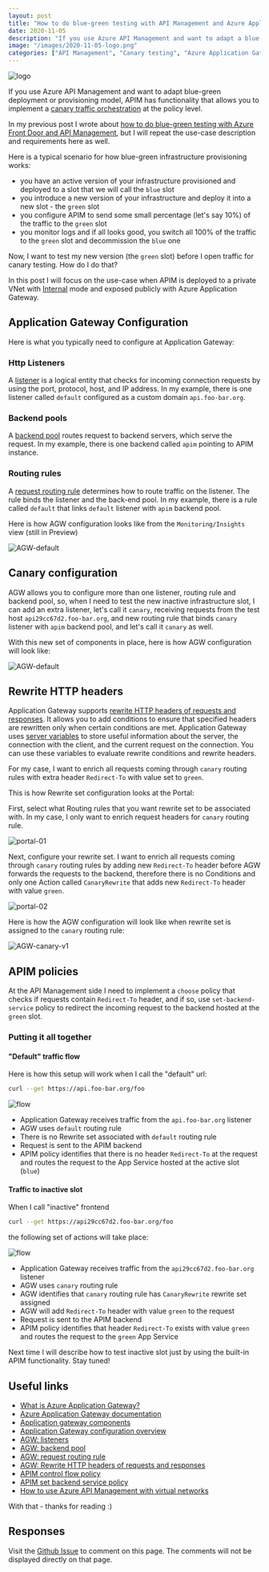 ```yaml
---
layout: post
title: "How to do blue-green testing with API Management and Azure Application Gateway"
date: 2020-11-05
description: "If you use Azure API Management and want to adapt a blue-green provisioning model, APIM has functionality that allows you to implement a canary traffic orchestration at the policy level. The canary testing model works fine, but sometimes you need to verify your new version of the infrastructure before you open traffic even for canary testing. How do you do this? In this blogpost I show how you can orchestrate your traffic to an inactive version of infrastructure by using API Management in combination with Azure Application Gateway."
image: "/images/2020-11-05-logo.png"
categories: ["API Management", "Canary testing", "Azure Application Gateway", "Infrastructure As Code"]
---
```


![logo](/images/2020-11-05-logo.png)

If you use Azure API Management and want to adapt blue-green deployment or provisioning model, APIM has functionality that allows you to implement a [canary traffic orchestration](https://borzenin.com/apim-canary-policy/) at the policy level.

In my previous post I wrote about [how to do blue-green testing with Azure Front Door and API Management](https://borzenin.com/blue-green-azure-front-door/), but I will repeat the use-case description and requirements here as well.

Here is a typical scenario for how blue-green infrastructure provisioning works:

* you have an active version of your infrastructure provisioned and deployed to a slot that we will call the `blue` slot
* you introduce a new version of your infrastructure and deploy it into a new slot - the `green` slot
* you configure APIM to send some small percentage (let's say 10%) of the traffic to the `green` slot
* you monitor logs and if all looks good, you switch all 100% of the traffic to the `green` slot and decommission the `blue` one

Now, I want to test my new version (the `green` slot) before I open traffic for canary testing. How do I do that?

In this post I will focus on the use-case when APIM is deployed to a private VNet with [Internal](https://docs.microsoft.com/en-us/azure/api-management/api-management-using-with-vnet?WT.mc_id=AZ-MVP-5003837) mode and exposed publicly with Azure Application Gateway.

## Application Gateway Configuration

Here is what you typically need to configure at Application Gateway:

### Http Listeners

A [listener](https://docs.microsoft.com/en-us/azure/application-gateway/configuration-listeners?WT.mc_id=AZ-MVP-5003837) is a logical entity that checks for incoming connection requests by using the port, protocol, host, and IP address. In my example, there is one listener called `default` configured as a custom domain `api.foo-bar.org`.

### Backend pools

A [backend pool](https://docs.microsoft.com/en-us/azure/application-gateway/application-gateway-components?WT.mc_id=AZ-MVP-5003837#backend-pools) routes request to backend servers, which serve the request. In my example, there is one backend called `apim` pointing to APIM instance.

### Routing rules

A [request routing rule](https://docs.microsoft.com/en-us/azure/application-gateway/application-gateway-components?WT.mc_id=AZ-MVP-5003837#request-routing-rules) determines how to route traffic on the listener. The rule binds the listener and the back-end pool. In my example, there is a rule called `default` that links `default` listener with `apim` backend pool.

Here is how AGW configuration looks like from the `Monitoring/Insights` view (still in Preview)

![AGW-default](/images/2020-11-05-AGW-default.png)

## Canary configuration

AGW allows you to configure more than one listener, routing rule and backend pool, so, when I need to test the new inactive infrastructure slot, I can add an extra listener, let's call it `canary`, receiving requests from the test host `api29cc67d2.foo-bar.org`, and new routing rule that binds `canary` listener with `apim` backend pool, and let's call it `canary` as well.

With this new set of components in place, here is how AGW configuration will look like:

![AGW-default](/images/2020-11-05-AGW-canary.png)

## Rewrite HTTP headers

Application Gateway supports [rewrite HTTP headers of requests and responses](https://docs.microsoft.com/en-us/azure/application-gateway/rewrite-http-headers-url?WT.mc_id=AZ-MVP-5003837). It allows you to add conditions to ensure that specified headers are rewritten only when certain conditions are met.
Application Gateway uses [server variables](https://docs.microsoft.com/en-us/azure/application-gateway/rewrite-http-headers-url?WT.mc_id=AZ-MVP-5003837#server-variables) to store useful information about the server, the connection with the client, and the current request on the connection. You can use these variables to evaluate rewrite conditions and rewrite headers.

For my case, I want to enrich all requests coming through `canary` routing rules with extra header `Redirect-To` with value set to `green`.

This is how Rewrite set configuration looks at the Portal:

First, select what Routing rules that you want rewrite set to be associated with. In my case, I only want to enrich request headers for `canary` routing rule.

![portal-01](/images/2020-11-05-portal-1.png)

Next, configure your rewrite set. I want to enrich all requests coming through `canary` routing rules by adding new `Redirect-To` header before AGW forwards the requests to the backend, therefore there is no Conditions and only one Action called `CanaryRewrite` that adds new `Redirect-To` header with value `green`.

![portal-02](/images/2020-11-05-portal-2.png)

Here is how the AGW configuration will look like when rewrite set is assigned to the `canary` routing rule:

![AGW-canary-v1](/images/2020-11-05-AGW-canary-v1.png)

## APIM policies

At the API Management side I need to implement a `choose` policy that checks if requests contain `Redirect-To` header, and if so, use `set-backend-service` policy to redirect the incoming request to the backend hosted at the `green` slot.  

### Putting it all together

#### "Default" traffic flow

Here is how this setup will work when I call the "default" url:

```bash
curl --get https://api.foo-bar.org/foo
```

![flow](/images/2020-11-05-active-flow.png)

* Application Gateway receives traffic from the `api.foo-bar.org` listener
* AGW uses `default` routing rule
* There is no Rewrite set associated with `default` routing rule
* Request is sent to the APIM backend
* APIM policy identifies that there is no header `Redirect-To` at the request and routes the request to the App Service hosted at the active slot (`blue`)

#### Traffic to inactive slot

When I call "inactive" frontend

```bash
curl --get https://api29cc67d2.foo-bar.org/foo
```

the following set of actions will take place:

![flow](/images/2020-11-05-inactive-flow.png)

* Application Gateway receives traffic from the `api29cc67d2.foo-bar.org` listener
* AGW uses `canary` routing rule
* AGW identifies that `canary` routing rule has `CanaryRewrite` rewrite set assigned
* AGW will add `Redirect-To` header with value `green` to the request
* Request is sent to the APIM backend
* APIM policy identifies that header `Redirect-To` exists with value `green` and routes the request to the `green` App Service

Next time I will describe how to test inactive slot just by using the built-in APIM functionality. Stay tuned!

## Useful links

* [What is Azure Application Gateway?](https://docs.microsoft.com/en-us/azure/application-gateway/overview?WT.mc_id=AZ-MVP-5003837)
* [Azure Application Gateway documentation](https://docs.microsoft.com/en-us/azure/application-gateway/?WT.mc_id=AZ-MVP-5003837)
* [Application gateway components](https://docs.microsoft.com/en-us/azure/application-gateway/application-gateway-components?WT.mc_id=AZ-MVP-5003837)
* [Application Gateway configuration overview](https://docs.microsoft.com/en-us/azure/application-gateway/configuration-overview?WT.mc_id=AZ-MVP-5003837)
* [AGW: listeners](https://docs.microsoft.com/en-us/azure/application-gateway/configuration-listeners?WT.mc_id=AZ-MVP-5003837)
* [AGW: backend pool](https://docs.microsoft.com/en-us/azure/application-gateway/application-gateway-components?WT.mc_id=AZ-MVP-5003837#backend-pools)
* [AGW: request routing rule](https://docs.microsoft.com/en-us/azure/application-gateway/application-gateway-components?WT.mc_id=AZ-MVP-5003837#request-routing-rules)
* [AGW: Rewrite HTTP headers of requests and responses](https://docs.microsoft.com/en-us/azure/application-gateway/rewrite-http-headers-url?WT.mc_id=AZ-MVP-5003837)
* [APIM control flow policy](https://docs.microsoft.com/en-us/azure/api-management/api-management-advanced-policies?WT.mc_id=AZ-MVP-5003837#choose)
* [APIM set backend service policy](https://docs.microsoft.com/en-us/azure/api-management/api-management-transformation-policies?WT.mc_id=AZ-MVP-5003837#SetBackendService)
* [How to use Azure API Management with virtual networks](https://docs.microsoft.com/en-us/azure/api-management/api-management-using-with-vnet?WT.mc_id=AZ-MVP-5003837)

With that - thanks for reading :)

## Responses

Visit the [Github Issue](https://github.com/evgenyb/evgenyb.github.io/issues/21) to comment on this page. The comments will not be displayed directly on that page.
